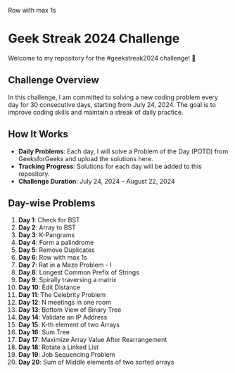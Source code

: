 Row with max 1s
# Geek Streak 2024 Challenge

Welcome to my repository for the #geekstreak2024 challenge! 🚀

## Challenge Overview

In this challenge, I am committed to solving a new coding problem every day for 30 consecutive days, starting from July 24, 2024. The goal is to improve coding skills and maintain a streak of daily practice.

## How It Works

- **Daily Problems**: Each day, I will solve a Problem of the Day (POTD) from GeeksforGeeks and upload the solutions here.
- **Tracking Progress**: Solutions for each day will be added to this repository.
- **Challenge Duration**: July 24, 2024 – August 22, 2024

## Day-wise Problems

1. **Day 1**: Check for BST
2. **Day 2**: Array to BST
3. **Day 3**: K-Pangrams
4. **Day 4**: Form a palindrome
5. **Day 5**: Remove Duplicates
6. **Day 6**: Row with max 1s
7. **Day 7**: Rat in a Maze Problem - I
8. **Day 8**: Longest Common Prefix of Strings
9. **Day 9**: Spirally traversing a matrix
10. **Day 10**: Edit Distance
11. **Day 11**: The Celebrity Problem
12. **Day 12**: N meetings in one room
13. **Day 13**: Bottom View of Binary Tree
14. **Day 14**: Validate an IP Address
15. **Day 15**: K-th element of two Arrays
16. **Day 16**: Sum Tree
17. **Day 17**: Maximize Array Value After Rearrangement
18. **Day 18**: Rotate a Linked List
19. **Day 19**: Job Sequencing Problem
20. **Day 20**: Sum of Middle elements of two sorted arrays











